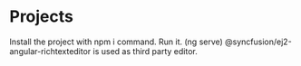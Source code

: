 # Projects

Install the project with npm i command. Run it. (ng serve)
@syncfusion/ej2-angular-richtexteditor is used as third party editor.
